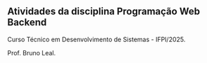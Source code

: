 ## Atividades da disciplina Programação Web Backend
Curso Técnico em Desenvolvimento de Sistemas - IFPI/2025.

Prof. Bruno Leal.
